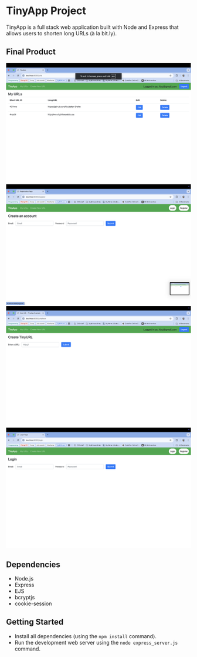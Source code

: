 # TinyApp Project

TinyApp is a full stack web application built with Node and Express that allows users to shorten long URLs (à la bit.ly).

## Final Product

!["Screenshot of URLs page"](https://github.com/Abubakar-Shehu/tinyapp/blob/main/docs/main_url_page.png)
!["Screenshot of register page"](https://github.com/Abubakar-Shehu/tinyapp/blob/main/docs/registration_page.png)
!["Screenshot of adding URLs page"](https://github.com/Abubakar-Shehu/tinyapp/blob/main/docs/new_url_page.png)
!["Screenshot of login page"](https://github.com/Abubakar-Shehu/tinyapp/blob/main/docs/login_page.png)

## Dependencies

- Node.js
- Express
- EJS
- bcryptjs
- cookie-session

## Getting Started

- Install all dependencies (using the `npm install` command).
- Run the development web server using the `node express_server.js` command.